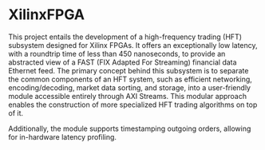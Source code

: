 # XilinxFPGA
This project entails the development of a high-frequency trading (HFT) subsystem designed for Xilinx FPGAs. It offers an exceptionally low latency, with a roundtrip time of less than 450 nanoseconds, to provide an abstracted view of a FAST (FIX Adapted For Streaming) financial data Ethernet feed. The primary concept behind this subsystem is to separate the common components of an HFT system, such as efficient networking, encoding/decoding, market data sorting, and storage, into a user-friendly module accessible entirely through AXI Streams. This modular approach enables the construction of more specialized HFT trading algorithms on top of it.

Additionally, the module supports timestamping outgoing orders, allowing for in-hardware latency profiling.
